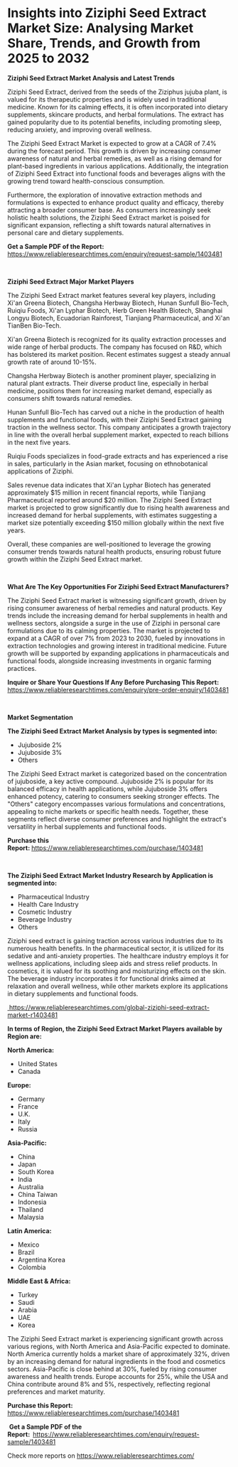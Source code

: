 <p><h1>Insights into Ziziphi Seed Extract Market Size: Analysing Market Share, Trends, and Growth from 2025 to 2032</h1></p><p><strong>Ziziphi Seed Extract Market Analysis and Latest Trends</strong></p>
<p><p>Ziziphi Seed Extract, derived from the seeds of the Ziziphus jujuba plant, is valued for its therapeutic properties and is widely used in traditional medicine. Known for its calming effects, it is often incorporated into dietary supplements, skincare products, and herbal formulations. The extract has gained popularity due to its potential benefits, including promoting sleep, reducing anxiety, and improving overall wellness.</p><p>The Ziziphi Seed Extract Market is expected to grow at a CAGR of 7.4% during the forecast period. This growth is driven by increasing consumer awareness of natural and herbal remedies, as well as a rising demand for plant-based ingredients in various applications. Additionally, the integration of Ziziphi Seed Extract into functional foods and beverages aligns with the growing trend toward health-conscious consumption. </p><p>Furthermore, the exploration of innovative extraction methods and formulations is expected to enhance product quality and efficacy, thereby attracting a broader consumer base. As consumers increasingly seek holistic health solutions, the Ziziphi Seed Extract market is poised for significant expansion, reflecting a shift towards natural alternatives in personal care and dietary supplements.</p></p>
<p><strong>Get a Sample PDF of the Report:&nbsp;</strong> <a href="https://www.reliableresearchtimes.com/enquiry/request-sample/1403481?utm_campaign=2007&utm_medium=2&utm_source=Github&utm_content=ia&utm_term=13012025&utm_id=ziziphi-seed-extract">https://www.reliableresearchtimes.com/enquiry/request-sample/1403481</a></p>
<p>&nbsp;</p>
<p><strong>Ziziphi Seed Extract Major Market Players</strong></p>
<p><p>The Ziziphi Seed Extract market features several key players, including Xi'an Greena Biotech, Changsha Herbway Biotech, Hunan Sunfull Bio-Tech, Ruiqiu Foods, Xi'an Lyphar Biotech, Herb Green Health Biotech, Shanghai Longyu Biotech, Ecuadorian Rainforest, Tianjiang Pharmaceutical, and Xi'an TianBen Bio-Tech. </p><p>Xi'an Greena Biotech is recognized for its quality extraction processes and wide range of herbal products. The company has focused on R&D, which has bolstered its market position. Recent estimates suggest a steady annual growth rate of around 10-15%.</p><p>Changsha Herbway Biotech is another prominent player, specializing in natural plant extracts. Their diverse product line, especially in herbal medicine, positions them for increasing market demand, especially as consumers shift towards natural remedies. </p><p>Hunan Sunfull Bio-Tech has carved out a niche in the production of health supplements and functional foods, with their Ziziphi Seed Extract gaining traction in the wellness sector. This company anticipates a growth trajectory in line with the overall herbal supplement market, expected to reach billions in the next five years.</p><p>Ruiqiu Foods specializes in food-grade extracts and has experienced a rise in sales, particularly in the Asian market, focusing on ethnobotanical applications of Ziziphi. </p><p>Sales revenue data indicates that Xi'an Lyphar Biotech has generated approximately $15 million in recent financial reports, while Tianjiang Pharmaceutical reported around $20 million. The Ziziphi Seed Extract market is projected to grow significantly due to rising health awareness and increased demand for herbal supplements, with estimates suggesting a market size potentially exceeding $150 million globally within the next five years. </p><p>Overall, these companies are well-positioned to leverage the growing consumer trends towards natural health products, ensuring robust future growth within the Ziziphi Seed Extract market.</p></p>
<p>&nbsp;</p>
<p><strong>What Are The Key Opportunities For Ziziphi Seed Extract Manufacturers?</strong></p>
<p><p>The Ziziphi Seed Extract market is witnessing significant growth, driven by rising consumer awareness of herbal remedies and natural products. Key trends include the increasing demand for herbal supplements in health and wellness sectors, alongside a surge in the use of Ziziphi in personal care formulations due to its calming properties. The market is projected to expand at a CAGR of over 7% from 2023 to 2030, fueled by innovations in extraction technologies and growing interest in traditional medicine. Future growth will be supported by expanding applications in pharmaceuticals and functional foods, alongside increasing investments in organic farming practices.</p></p>
<p><strong>Inquire or Share Your Questions If Any Before Purchasing This Report:</strong> <a href="https://www.reliableresearchtimes.com/enquiry/pre-order-enquiry/1403481?utm_campaign=2007&utm_medium=2&utm_source=Github&utm_content=ia&utm_term=13012025&utm_id=ziziphi-seed-extract">https://www.reliableresearchtimes.com/enquiry/pre-order-enquiry/1403481</a></p>
<p>&nbsp;</p>
<p><strong>Market Segmentation</strong></p>
<p><strong>The Ziziphi Seed Extract Market Analysis by types is segmented into:</strong></p>
<p><ul><li>Jujuboside 2%</li><li>Jujuboside 3%</li><li>Others</li></ul></p>
<p><p>The Ziziphi Seed Extract market is categorized based on the concentration of jujuboside, a key active compound. Jujuboside 2% is popular for its balanced efficacy in health applications, while Jujuboside 3% offers enhanced potency, catering to consumers seeking stronger effects. The "Others" category encompasses various formulations and concentrations, appealing to niche markets or specific health needs. Together, these segments reflect diverse consumer preferences and highlight the extract's versatility in herbal supplements and functional foods.</p></p>
<p><strong>Purchase this Report:&nbsp;</strong><a href="https://www.reliableresearchtimes.com/purchase/1403481?utm_campaign=2007&utm_medium=2&utm_source=Github&utm_content=ia&utm_term=13012025&utm_id=ziziphi-seed-extract">https://www.reliableresearchtimes.com/purchase/1403481</a></p>
<p>&nbsp;</p>
<p><strong>The Ziziphi Seed Extract Market Industry Research by Application is segmented into:</strong></p>
<p><ul><li>Pharmaceutical Industry</li><li>Health Care Industry</li><li>Cosmetic Industry</li><li>Beverage Industry</li><li>Others</li></ul></p>
<p><p>Ziziphi seed extract is gaining traction across various industries due to its numerous health benefits. In the pharmaceutical sector, it is utilized for its sedative and anti-anxiety properties. The healthcare industry employs it for wellness applications, including sleep aids and stress relief products. In cosmetics, it is valued for its soothing and moisturizing effects on the skin. The beverage industry incorporates it for functional drinks aimed at relaxation and overall wellness, while other markets explore its applications in dietary supplements and functional foods.</p></p>
<p><a href="https://www.reliableresearchtimes.com/global-ziziphi-seed-extract-market-r1403481?utm_campaign=2007&utm_medium=2&utm_source=Github&utm_content=ia&utm_term=13012025&utm_id=ziziphi-seed-extract">&nbsp;https://www.reliableresearchtimes.com/global-ziziphi-seed-extract-market-r1403481</a></p>
<p><strong>In terms of Region, the Ziziphi Seed Extract Market Players available by Region are:</strong></p>
<p>
    <p> <strong> North America: </strong>
        <ul>
            <li>United States</li>
            <li>Canada</li>
        </ul>
        </p> 
    <p> <strong> Europe: </strong>
        <ul>
            <li>Germany</li>
            <li>France</li>
            <li>U.K.</li>
            <li>Italy</li>
            <li>Russia</li>
        </ul>
        </p> 
    <p> <strong> Asia-Pacific: </strong>
        <ul>
            <li>China</li>
            <li>Japan</li>
            <li>South Korea</li>
            <li>India</li>
            <li>Australia</li>
            <li>China Taiwan</li>
            <li>Indonesia</li>
            <li>Thailand</li>
            <li>Malaysia</li>
        </ul>
        </p> 
    <p> <strong> Latin America: </strong>
        <ul>
            <li>Mexico</li>
            <li>Brazil</li>
            <li>Argentina Korea</li>
            <li>Colombia</li>
        </ul>
        </p> 
    <p> <strong> Middle East & Africa: </strong>
        <ul>
            <li>Turkey</li>
            <li>Saudi</li>
            <li>Arabia</li>
            <li>UAE</li>
            <li>Korea</li>
        </ul>
    </p>
    </p>
<p><p>The Ziziphi Seed Extract market is experiencing significant growth across various regions, with North America and Asia-Pacific expected to dominate. North America currently holds a market share of approximately 32%, driven by an increasing demand for natural ingredients in the food and cosmetics sectors. Asia-Pacific is close behind at 30%, fueled by rising consumer awareness and health trends. Europe accounts for 25%, while the USA and China contribute around 8% and 5%, respectively, reflecting regional preferences and market maturity.</p></p>
<p><strong>Purchase this Report: </strong><a href="https://www.reliableresearchtimes.com/purchase/1403481?utm_campaign=2007&utm_medium=2&utm_source=Github&utm_content=ia&utm_term=13012025&utm_id=ziziphi-seed-extract">https://www.reliableresearchtimes.com/purchase/1403481</a></p>
<p>&nbsp;<strong>Get a Sample PDF of the Report:&nbsp;&nbsp;</strong><a href="https://www.reliableresearchtimes.com/enquiry/request-sample/1403481?utm_campaign=2007&utm_medium=2&utm_source=Github&utm_content=ia&utm_term=13012025&utm_id=ziziphi-seed-extract">https://www.reliableresearchtimes.com/enquiry/request-sample/1403481</a></p>
<p><strong></strong></p>
<p>Check more reports on <a href="https://www.reliableresearchtimes.com/?utm_campaign=2007&utm_medium=2&utm_source=Github&utm_content=ia&utm_term=13012025&utm_id=ziziphi-seed-extract">https://www.reliableresearchtimes.com/</a></p>